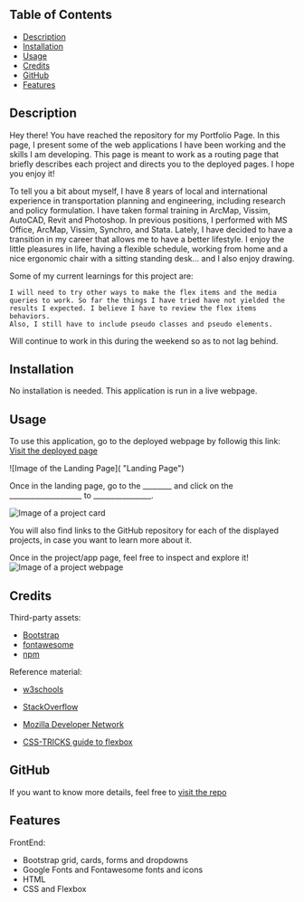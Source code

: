 ## <Portfolio>

## Table of Contents

  - [Description](#description)
  - [Installation](#installation)
  - [Usage](#usage)
  - [Credits](#credits)
  - [GitHub](#github)
  - [Features](#features)

## Description

Hey there! You have reached the repository for my Portfolio Page.
In this page, I present some of the web applications I have been working and the skills I am developing.
This page is meant to work as a routing page that briefly describes each project and directs you to the deployed pages.
I hope you enjoy it!

To tell you a bit about myself, I have 8 years of local and international experience in transportation planning and engineering, including research and policy formulation. I have taken formal training in ArcMap, Vissim, AutoCAD, Revit and Photoshop. In previous positions, I performed with MS Office, ArcMap, Vissim, Synchro, and Stata. Lately, I have decided to have a transition in my career that allows me to have a better lifestyle. I enjoy the little pleasures in life, having a flexible schedule, working from home and a nice ergonomic chair with a sitting standing desk... and I also enjoy drawing.

Some of my current learnings for this project are:

    I will need to try other ways to make the flex items and the media queries to work. So far the things I have tried have not yielded the results I expected. I believe I have to review the flex items behaviors.
    Also, I still have to include pseudo classes and pseudo elements. 

Will continue to work in this during the weekend so as to not lag behind.


## Installation

No installation is needed. This application is run in a live webpage.

## Usage

To use this application, go to the deployed webpage by followig this link: [Visit the deployed page](https://aj-pena.github.io/Andres-Pena-Portfolio/)

![Image of the Landing Page]( "Landing Page")

Once in the landing page, go to the ________ and click on the ____________________ to ________________.

![Image of a project card]()

You will also find links to the GitHub repository for each of the displayed projects, in case you want to learn more about it.

Once in the project/app page, feel free to inspect and explore it!
![Image of a project webpage]()


## Credits

Third-party assets:
- [Bootstrap](https://getbootstrap.com/)
- [fontawesome](https://fontawesome.com/)
- [npm](https://www.npmjs.com/)


Reference material:
- [w3schools](https://www.w3schools.com/)
- [StackOverflow](https://stackoverflow.com/)
- [Mozilla Developer Network](https://developer.mozilla.org/en-US/)

- [CSS-TRICKS guide to flexbox](https://css-tricks.com/snippets/css/a-guide-to-flexbox/)


## GitHub

If you want to know more details, feel free to [visit the repo](https://github.com/aj-pena/Andres-Pena-Portfolio.git)


## Features

FrontEnd:
- Bootstrap grid, cards, forms and dropdowns
- Google Fonts and Fontawesome fonts and icons
- HTML
- CSS and Flexbox


